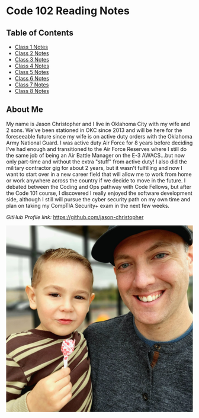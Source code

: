 # Code 102 Reading Notes

## Table of Contents

* [Class 1 Notes](/Class-1.md)
* [Class 2 Notes](/Class-2.md)
* [Class 3 Notes](/Class-3.md)
* [Class 4 Notes](/Class-4.md)
* [Class 5 Notes](/Class-5.md)
* [Class 6 Notes](/Class-6.md)
* [Class 7 Notes](/Class-7.md)
* [Class 8 Notes](/Class-8.md)

## About Me

My name is Jason Christopher and I live in Oklahoma City with my wife and 2 sons. We've been stationed in OKC since 2013 and will be here for the foreseeable future since my wife is on active duty orders with the Oklahoma Army National Guard. I was active duty Air Force for 8 years before deciding I've had enough and transitioned to the Air Force Reserves where I still do the same job of being an Air Battle Manager on the E-3 AWACS...but now only part-time and without the extra "stuff" from active duty! I also did the military contractor gig for about 2 years, but it wasn't fulfilling and now I want to start over in a new career field that will allow me to work from home or work anywhere across the country if we decide to move in the future. I debated between the Coding and Ops pathway with Code Fellows, but after the Code 101 course, I discovered I really enjoyed the software development side, although I still will pursue the cyber security path on my own time and plan on taking my CompTIA Security+ exam in the next few weeks.

*GitHub Profile link:* <https://github.com/jason-christopher>

![Profile Pic](https://github.com/jason-christopher/reading-notes/blob/main/Profile%20Pic.jpeg?raw=true)
